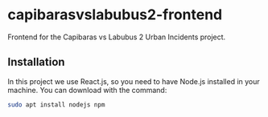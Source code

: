 # capibarasvslabubus2-frontend

Frontend for the Capibaras vs Labubus 2 Urban Incidents project.

## Installation
In this project we use React.js, so you need to have Node.js installed in your machine. You can download with the command:
```bash
sudo apt install nodejs npm
```